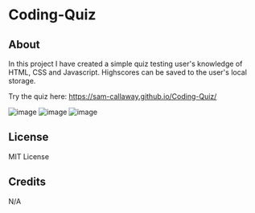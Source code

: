 # Coding-Quiz
## About

In this project I have created a simple quiz testing user's knowledge of HTML, CSS and Javascript. Highscores can be saved to the user's local storage.

Try the quiz here: https://sam-callaway.github.io/Coding-Quiz/

![image](https://user-images.githubusercontent.com/118125767/215339461-d0496a66-8935-4c14-bc85-7338130b1a2d.png)
![image](https://user-images.githubusercontent.com/118125767/215339477-8f7d1421-705c-4041-aa6a-8891d3db3059.png)
![image](https://user-images.githubusercontent.com/118125767/215339526-4ee208e0-bb0f-4473-83e7-4f63ad17819d.png)


## License

MIT License

## Credits

N/A
